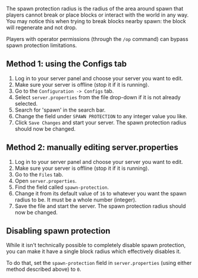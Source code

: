 
The spawn protection radius is the radius of the area around spawn that players cannot break or place blocks or interact with the world in any way. You may notice this when trying to break blocks nearby spawn: the block will regenerate and not drop.

Players with operator permissions (through the `/op` command) can bypass spawn protection limitations.

## Method 1: using the Configs tab

1. Log in to your server panel and choose your server you want to edit.
2. Make sure your server is offline (stop it if it is running).
3. Go to the `Configuration -> Configs` tab.
4. Select `server.properties` from the file drop-down if it is not already selected.
5. Search for 'spawn' in the search bar.
6. Change the field under `SPAWN PROTECTION` to any integer value you like.
7. Click `Save Changes` and start your server. The spawn protection radius should now be changed.

## Method 2: manually editing server.properties

1. Log in to your server panel and choose your server you want to edit.
2. Make sure your server is offline (stop it if it is running).
3. Go to the `Files` tab.
4. Open `server.properties`.
5. Find the field called `spawn-protection`.
6. Change it from its default value of `16` to whatever you want the spawn radius to be. It must be a whole number (integer).
7. Save the file and start the server. The spawn protection radius should now be changed.

## Disabling spawn protection

While it isn't technically possible to completely disable spawn protection, you can make it have a single block radius which effectively disables it.

To do that, set the `spawn-protection` field in `server.properties` (using either method described above) to `0`.
